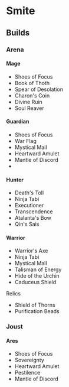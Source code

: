 # Smite

## Builds

### Arena

#### Mage
- Shoes of Focus
- Book of Thoth
- Spear of Desolation
- Charon's Coin
- Divine Ruin
- Soul Reaver

#### Guardian
- Shoes of Focus
- War Flag
- Mystical Mail
- Heartward Amulet
- Mantle of Discord
-

#### Hunter
- Death's Toll
- Ninja Tabi
- Executioner
- Transcendence
- Atalanta's Bow
- Qin's Sais

#### Warrior
- Warrior's Axe
- Ninja Tabi
- Mystical Mail
- Talisman of Energy
- Hide of the Urchin
- Caduceus Shield

Relics
- Shield of Thorns
- Purification Beads

### Joust

#### Ares
- Shoes of Focus
- Sovereignty
- Heartward Amulet
- Pestilence
- Mantle of Discord